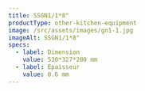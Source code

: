 ```yaml
---
title: SSGN1/1*8"
productType: other-kitchen-equipment
image: /src/assets/images/gn1-1.jpg
imageAlt: SSGN1/1*8"
specs:
  - label: Dimension
    value: 530*327*200 mm
  - label: Épaisseur
    value: 0.6 mm
---
```

